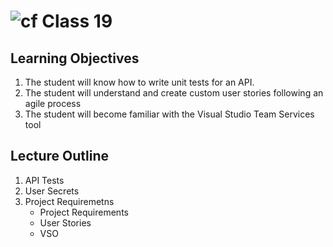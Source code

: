 ![cf](http://i.imgur.com/7v5ASc8.png) Class 19
=====================================

## Learning Objectives
1. The student will know how to write unit tests for an API.
2. The student will understand and create custom user stories following an agile process
3. The student will become familiar with the Visual Studio Team Services tool

## Lecture Outline
1. API Tests
2. User Secrets
2. Project Requiremetns
   - Project Requirements
   - User Stories
   - VSO